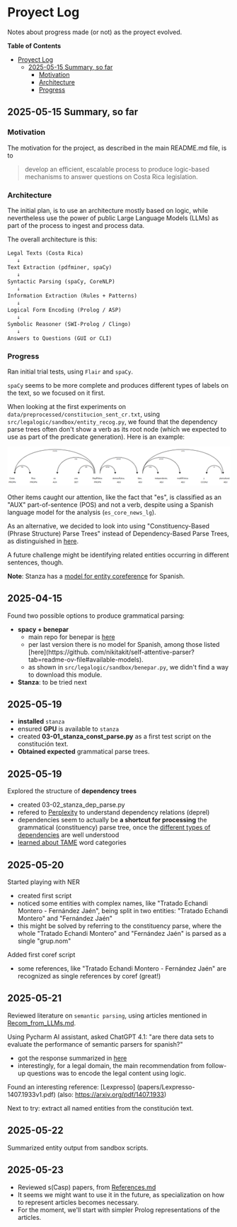 # Proyect Log
Notes about progress made (or not) as the proyect evolved.

**Table of Contents**
<!-- TOC -->
* [Proyect Log](#proyect-log)
  * [2025-05-15 Summary, so far](#2025-05-15-summary-so-far)
    * [Motivation](#motivation)
    * [Architecture](#architecture)
    * [Progress](#progress)
<!-- TOC -->

## 2025-05-15 Summary, so far

### Motivation
The motivation for the project, as described in the main 
README.md file, is to
> develop an efficient, 
escalable process to produce logic-based mechanisms to 
answer questions on Costa Rica legislation.

### Architecture
The initial plan, is to use an architecture mostly based 
on logic, while nevertheless use the power of public 
Large Language Models (LLMs) as part of the process to 
ingest and process data.

The overall architecture is this:
```text
Legal Texts (Costa Rica) 
   ↓
Text Extraction (pdfminer, spaCy)
   ↓
Syntactic Parsing (spaCy, CoreNLP)
   ↓
Information Extraction (Rules + Patterns)
   ↓
Logical Form Encoding (Prolog / ASP)
   ↓
Symbolic Reasoner (SWI-Prolog / Clingo)
   ↓
Answers to Questions (GUI or CLI)
```

### Progress
Ran initial trial tests, using `Flair` and 
`spaCy`.

`spaCy` seems to be more complete and produces different 
types of labels on the text, so we focused on it first.

When looking at the first experiments on 
`data/preprocessed/constitucion_sent_cr.txt`, using 
`src/legalogic/sandbox/entity_recog.py`, we found that 
the dependency parse trees often don't show a verb as 
its root node (which we expected to use as part of the 
predicate generation).  Here is an example:

![img.png](images/spaCy_dep_parse_tree.png)

Other items caught our attention, like the fact that 
"es", is 
classified as 
an "AUX" part-of-sentence (POS) and not a verb, despite 
using a Spanish 
language model for the analysis (`es_core_news_lg`).

As an alternative, we decided to look into using 
"Constituency-Based (Phrase Structure) Parse Trees" 
instead of Dependency-Based Parse Trees, as 
distinguished in [here](https://www.perplexity.ai/search/in-a-natural-language-parse-tr-gSlqZxCmTDig_8v4U.N.EQ).

A future challenge might be identifying related entities 
occurring in different sentences, though.

**Note**: Stanza has a [model for entity coreference](https://stanfordnlp.github.io/stanza/coref.html) for Spanish.

## 2025-04-15
Found two possible options to produce grammatical parsing:
- **spacy + benepar**
  - main repo for benepar is [here](https://github.com/nikitakit/self-attentive-parser)
  - per last version there is no model for 
    Spanish, among those listed [here](https://github.
    com/nikitakit/self-attentive-parser?tab=readme-ov-file#available-models).
  - as shown in `src/legalogic/sandbox/benepar.py`, we 
    didn't find a way to download this module.
- **Stanza**: to be tried next

## 2025-05-19
- **installed** `stanza`
- ensured **GPU** is available to `stanza`
- created **03-01_stanza_const_parse.py** as a first test 
  script on the constitución text.
- **Obtained expected** grammatical parse trees.

## 2025-05-19
Explored the structure of **dependency trees**
- created 03-02_stanza_dep_parse.py
- refered to [Perplexity](https://www.perplexity.ai/search/what-is-a-tame-category-in-the-058gKguZRsy3X93SukDE6Q) to understand dependency 
  relations (deprel)
- dependencies seem to actually be **a shortcut for 
  processing** the grammatical (constituency) parse tree, 
  once the [different types of dependencies](https://universaldependencies.org/u/dep/index.html) are well understood
- [learned about TAME](https://www.perplexity.ai/search/what-is-a-tame-category-in-the-058gKguZRsy3X93SukDE6Q) word categories

## 2025-05-20
Started playing with NER
- created first script
- noticed some entities with complex names, like 
  "Tratado Echandi Montero - Fernández Jaén", being 
  split in two entities: "Tratado Echandi Montero" and "Fernández Jaén"
- this might be solved by referring to the constituency 
  parse, where the whole "Tratado Echandi Montero" and 
  "Fernández Jaén" is parsed as a single "grup.nom"

Added first coref script
- some references, like "Tratado Echandi 
  Montero - Fernández Jaén" are recognized as single 
  references by coref (great!)

## 2025-05-21
Reviewed literature on `semantic parsing`, using 
articles mentioned in [Recom_from_LLMs.md](Recom_from_LLMs.md).

Using Pycharm AI assistant, asked ChatGPT 4.1: "are there data sets to evaluate the performance of semantic parsers for spanish?"
- got the response summarized in [here](papers/chat-b05305e5-198b-4429-8de7-b7be1e376a68.md)
- interestingly, for a legal domain, the main 
  recommendation from follow-up questions was to encode 
  the legal content using logic.

Found an interesting reference: [Lexpresso]
(papers/Lexpresso-1407.1933v1.pdf) (also: https://arxiv.org/pdf/1407.1933)

Next to try: extract all named entities from the 
constitución text.

## 2025-05-22
Summarized entity output from sandbox scripts.

## 2025-05-23
- Reviewed s(Casp) papers, from [References.md](References.md)
- It seems we might want to use it in the future, as 
  specialization on how to represent articles becomes 
  necessary.
- For the moment, we'll start with simpler Prolog 
  representations of the articles.





